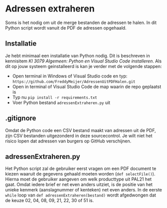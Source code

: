 # Adressen extraheren
Soms is het nodig om uit de merge bestanden de adressen te halen. In dit Python script wordt vanuit de PDF de adressen opgehaald.

## Installatie
Je hebt minimaal een installatie van Python nodig. Dit is beschreven in kennisitem *KI 3079 Algemeen: Python en Visual Studio Code installeren*. Als dit op jouw systeem geinstalleerd is kan je verder met de volgende stappen:

- Open terminal in Windows of Visual Studio code en typ: `https://github.com/FreddyMeijer/AdressenUitPDFHalen.git`
- Open in terminal of Visual Studio Code de map waarin de repo geplaatst is
- Typ nu `pip install -r requirements.txt`
- Voer Python bestand `adressenExtraheren.py` uit

## .gitignore
Omdat de Python code een CSV bestand maakt van adressen uit de PDF, zijn CSV bestanden uitgezonderd in deze sourcecontrol. Je wilt niet het risico lopen dat adressen van burgers op GitHub verschijnen.

## adressenExtraheren.py
Het Python script zal de gebruiker eerst vragen om een PDF document te kiezen waaruit de gegevens gehaald moeten worden (`def selectFile()`). Hierna moet de gebruiker aangeven om welk producttype uit PAL21 het gaat. Omdat iedere brief er net even anders uitziet, is de positie van het unieke kenmerk (aanslagnummer of kenteken) net even anders. In de eerste `while` loop van `def adressenExtraheren(bestand)` wordt afgedwongen dat de keuze 02, 04, 08, 09, 21, 22, 30 of 51 is.